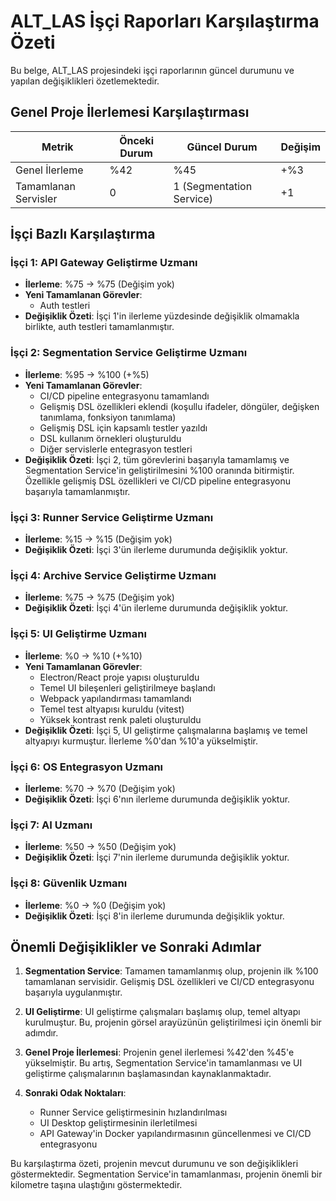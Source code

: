 # ALT_LAS İşçi Raporları Karşılaştırma Özeti

Bu belge, ALT_LAS projesindeki işçi raporlarının güncel durumunu ve yapılan değişiklikleri özetlemektedir.

## Genel Proje İlerlemesi Karşılaştırması

| Metrik | Önceki Durum | Güncel Durum | Değişim |
|--------|--------------|--------------|---------|
| Genel İlerleme | %42 | %45 | +%3 |
| Tamamlanan Servisler | 0 | 1 (Segmentation Service) | +1 |

## İşçi Bazlı Karşılaştırma

### İşçi 1: API Gateway Geliştirme Uzmanı
- **İlerleme**: %75 → %75 (Değişim yok)
- **Yeni Tamamlanan Görevler**: 
  - Auth testleri
- **Değişiklik Özeti**: İşçi 1'in ilerleme yüzdesinde değişiklik olmamakla birlikte, auth testleri tamamlanmıştır.

### İşçi 2: Segmentation Service Geliştirme Uzmanı
- **İlerleme**: %95 → %100 (+%5)
- **Yeni Tamamlanan Görevler**: 
  - CI/CD pipeline entegrasyonu tamamlandı
  - Gelişmiş DSL özellikleri eklendi (koşullu ifadeler, döngüler, değişken tanımlama, fonksiyon tanımlama)
  - Gelişmiş DSL için kapsamlı testler yazıldı
  - DSL kullanım örnekleri oluşturuldu
  - Diğer servislerle entegrasyon testleri
- **Değişiklik Özeti**: İşçi 2, tüm görevlerini başarıyla tamamlamış ve Segmentation Service'in geliştirilmesini %100 oranında bitirmiştir. Özellikle gelişmiş DSL özellikleri ve CI/CD pipeline entegrasyonu başarıyla tamamlanmıştır.

### İşçi 3: Runner Service Geliştirme Uzmanı
- **İlerleme**: %15 → %15 (Değişim yok)
- **Değişiklik Özeti**: İşçi 3'ün ilerleme durumunda değişiklik yoktur.

### İşçi 4: Archive Service Geliştirme Uzmanı
- **İlerleme**: %75 → %75 (Değişim yok)
- **Değişiklik Özeti**: İşçi 4'ün ilerleme durumunda değişiklik yoktur.

### İşçi 5: UI Geliştirme Uzmanı
- **İlerleme**: %0 → %10 (+%10)
- **Yeni Tamamlanan Görevler**: 
  - Electron/React proje yapısı oluşturuldu
  - Temel UI bileşenleri geliştirilmeye başlandı
  - Webpack yapılandırması tamamlandı
  - Temel test altyapısı kuruldu (vitest)
  - Yüksek kontrast renk paleti oluşturuldu
- **Değişiklik Özeti**: İşçi 5, UI geliştirme çalışmalarına başlamış ve temel altyapıyı kurmuştur. İlerleme %0'dan %10'a yükselmiştir.

### İşçi 6: OS Entegrasyon Uzmanı
- **İlerleme**: %70 → %70 (Değişim yok)
- **Değişiklik Özeti**: İşçi 6'nın ilerleme durumunda değişiklik yoktur.

### İşçi 7: AI Uzmanı
- **İlerleme**: %50 → %50 (Değişim yok)
- **Değişiklik Özeti**: İşçi 7'nin ilerleme durumunda değişiklik yoktur.

### İşçi 8: Güvenlik Uzmanı
- **İlerleme**: %0 → %0 (Değişim yok)
- **Değişiklik Özeti**: İşçi 8'in ilerleme durumunda değişiklik yoktur.

## Önemli Değişiklikler ve Sonraki Adımlar

1. **Segmentation Service**: Tamamen tamamlanmış olup, projenin ilk %100 tamamlanan servisidir. Gelişmiş DSL özellikleri ve CI/CD entegrasyonu başarıyla uygulanmıştır.

2. **UI Geliştirme**: UI geliştirme çalışmaları başlamış olup, temel altyapı kurulmuştur. Bu, projenin görsel arayüzünün geliştirilmesi için önemli bir adımdır.

3. **Genel Proje İlerlemesi**: Projenin genel ilerlemesi %42'den %45'e yükselmiştir. Bu artış, Segmentation Service'in tamamlanması ve UI geliştirme çalışmalarının başlamasından kaynaklanmaktadır.

4. **Sonraki Odak Noktaları**:
   - Runner Service geliştirmesinin hızlandırılması
   - UI Desktop geliştirmesinin ilerletilmesi
   - API Gateway'in Docker yapılandırmasının güncellenmesi ve CI/CD entegrasyonu

Bu karşılaştırma özeti, projenin mevcut durumunu ve son değişiklikleri göstermektedir. Segmentation Service'in tamamlanması, projenin önemli bir kilometre taşına ulaştığını göstermektedir.
